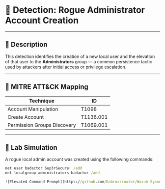 # 🔐 Detection: Rogue Administrator Account Creation

---

## 🧭 Description

This detection identifies the creation of a new local user and the elevation of that user to the **Administrators** group — a common persistence tactic used by attackers after initial access or privilege escalation.

---

## 📌 MITRE ATT&CK Mapping

| Technique | ID |
|----------|----|
| Account Manipulation | T1098 |
| Create Account | T1136.001 |
| Permission Groups Discovery | T1069.001 |

---

## 🧪 Lab Simulation

A rogue local admin account was created using the following commands:

```cmd
net user badactor Sup3rSecure! /add
net localgroup administrators badactor /add

![Elevated Command Prompt](https://github.com/Dabruzzinator/Wazuh-Sysmon-Lab/blob/main/screenshots/Elevated%20Command%20Prompt.JPG?raw=true)
